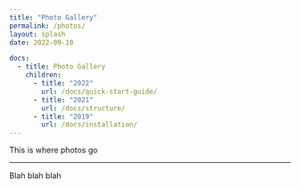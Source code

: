```yaml
---
title: "Photo Gallery"
permalink: /photos/
layout: splash
date: 2022-09-10

docs:
  - title: Photo Gallery
    children:
      - title: "2022"
        url: /docs/quick-start-guide/
      - title: "2021"
        url: /docs/structure/
      - title: "2019"
        url: /docs/installation/
--- 
```


This is where photos go

---

Blah blah blah

